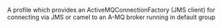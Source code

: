 A profile which provides an ActiveMQConnectionFactory (JMS client) for connecting via JMS or camel to an A-MQ broker running in default group